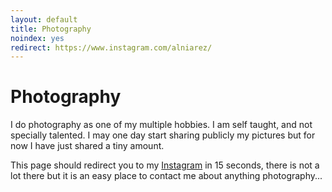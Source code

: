 ```yaml
---
layout: default
title: Photography
noindex: yes
redirect: https://www.instagram.com/alniarez/
---
```

# Photography
I do photography as one of my multiple hobbies.
I am self taught, and not specially talented.
I may one day start sharing publicly my pictures but for now I have just shared a tiny amount.

This page should redirect you to my [Instagram](https://www.instagram.com/alniarez/) in 15 seconds, there is not a lot there but it is an easy place to contact me about anything photography...
